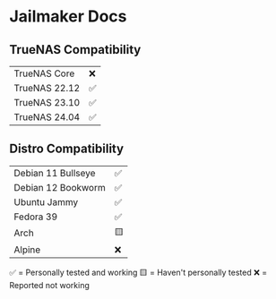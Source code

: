 # Jailmaker Docs

## TrueNAS Compatibility
|   |   |
|---|---|
|TrueNAS Core|❌|
|TrueNAS 22.12|✅|
|TrueNAS 23.10|✅|
|TrueNAS 24.04|✅|

## Distro Compatibility
|   |   |
|---|---|
|Debian 11 Bullseye|✅|
|Debian 12 Bookworm|✅|
|Ubuntu Jammy|✅|
|Fedora 39|✅|
|Arch|🟨|
|Alpine|❌|      

✅ = Personally tested and working
🟨 = Haven't personally tested
❌ = Reported not working
